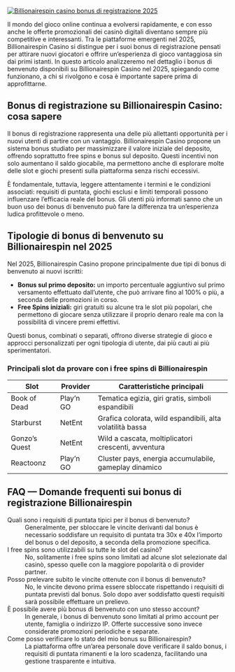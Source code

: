 [![Billionairespin casino bonus di registrazione 2025](https://123-caf.pages.dev/gitsignup.png)](https://vrmoo.ru/Bt82HjjY)

<p>Il mondo del gioco online continua a evolversi rapidamente, e con esso anche le offerte promozionali dei casinò digitali diventano sempre più competitive e interessanti. Tra le piattaforme emergenti nel 2025, Billionairespin Casino si distingue per i suoi bonus di registrazione pensati per attirare nuovi giocatori e offrire un’esperienza di gioco vantaggiosa sin dai primi istanti. In questo articolo analizzeremo nel dettaglio i bonus di benvenuto disponibili su Billionairespin Casino nel 2025, spiegando come funzionano, a chi si rivolgono e cosa è importante sapere prima di approfittarne.</p>  <h2>Bonus di registrazione su Billionairespin Casino: cosa sapere</h2> <p>Il bonus di registrazione rappresenta una delle più allettanti opportunità per i nuovi utenti di partire con un vantaggio. Billionairespin Casino propone un sistema bonus studiato per massimizzare il valore iniziale del deposito, offrendo soprattutto free spins e bonus sul deposito. Questi incentivi non solo aumentano il saldo giocabile, ma permettono anche di esplorare molte delle slot e giochi presenti sulla piattaforma senza rischi eccessivi.</p> <p>È fondamentale, tuttavia, leggere attentamente i termini e le condizioni associati: requisiti di puntata, giochi esclusi e limiti temporali possono influenzare l’efficacia reale del bonus. Gli utenti più informati sanno che un buon uso dei bonus di benvenuto può fare la differenza tra un’esperienza ludica profittevole o meno.</p>  <h2>Tipologie di bonus di benvenuto su Billionairespin nel 2025</h2> <p>Nel 2025, Billionairespin Casino propone principalmente due tipi di bonus di benvenuto ai nuovi iscritti:</p> <ul> <li><strong>Bonus sul primo deposito:</strong> un importo percentuale aggiuntivo sul primo versamento effettuato dall’utente, che può arrivare fino al 100% o più, a seconda delle promozioni in corso.</li> <li><strong>Free Spins iniziali:</strong> giri gratuiti su alcune tra le slot più popolari, che permettono di giocare senza utilizzare il proprio denaro reale ma con la possibilità di vincere premi effettivi.</li> </ul> <p>Questi bonus, combinati o separati, offrono diverse strategie di gioco e approcci personalizzati per ogni tipologia di utente, dai più cauti ai più sperimentatori.</p>  <h3>Principali slot da provare con i free spins di Billionairespin</h3> <table>   <thead>     <tr>       <th>Slot</th>       <th>Provider</th>       <th>Caratteristiche principali</th>     </tr>   </thead>   <tbody>     <tr>       <td>Book of Dead</td>       <td>Play’n GO</td>       <td>Tematica egizia, giri gratis, simboli espandibili</td>     </tr>     <tr>       <td>Starburst</td>       <td>NetEnt</td>       <td>Grafica colorata, wild espandibili, alta volatilità bassa</td>     </tr>     <tr>       <td>Gonzo’s Quest</td>       <td>NetEnt</td>       <td>Wild a cascata, moltiplicatori crescenti, avventura</td>     </tr>     <tr>       <td>Reactoonz</td>       <td>Play’n GO</td>       <td>Cluster pays, energia accumulabile, gameplay dinamico</td>     </tr>   </tbody> </table>  <h2>FAQ — Domande frequenti sui bonus di registrazione Billionairespin</h2> <dl>   <dt>Quali sono i requisiti di puntata tipici per il bonus di benvenuto?</dt>   <dd>Generalmente, per sbloccare le vincite derivanti dal bonus è necessario soddisfare un requisito di puntata tra 30x e 40x l’importo del bonus o del deposito, a seconda della promozione specifica.</dd>    <dt>I free spins sono utilizzabili su tutte le slot del casinò?</dt>   <dd>No, solitamente i free spins sono limitati ad alcune slot selezionate dal casinò, spesso quelle con la maggiore popolarità o di provider partner.</dd>    <dt>Posso prelevare subito le vincite ottenute con il bonus di benvenuto?</dt>   <dd>No, le vincite devono prima essere sbloccate rispettando i requisiti di puntata previsti dal bonus. Solo dopo aver soddisfatto questi requisiti sarà possibile effettuare un prelievo.</dd>    <dt>È possibile avere più bonus di benvenuto con uno stesso account?</dt>   <dd>In generale, i bonus di benvenuto sono limitati al primo account per utente, famiglia o indirizzo IP. Offerte successive sono invece considerate promozioni periodiche e separate.</dd>    <dt>Come posso verificare lo stato del mio bonus su Billionairespin?</dt>   <dd>La piattaforma offre un’area personale dove verificare il saldo bonus, i requisiti di puntata rimanenti e la loro scadenza, facilitando una gestione trasparente e intuitiva.</dd> </dl>